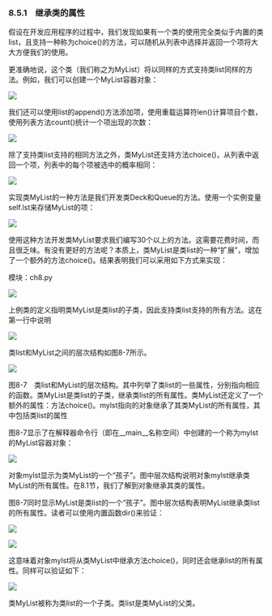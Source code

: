    

### 8.5.1　继承类的属性

假设在开发应用程序的过程中，我们发现如果有一个类的使用完全类似于内置的类list，且支持一种称为choice()的方法，可以随机从列表中选择并返回一个项将大大方便我们的使用。

更准确地说，这个类（我们称之为MyList）将以同样的方式支持类list同样的方法。例如，我们可以创建一个MyList容器对象：

![](0-Assets/Epubook/程序员编程语言经典合集（计算机科学丛书5册套装），javapython编程语言含经典教材龙书《编译原理》%20(Bruce%20Eckel%20%20Alfred%20V.%20Aho%20%20Monica%20S.%20Lam%20etc.)%20(Z-Library)/images/image08895.jpeg)

我们还可以使用list的append()方法添加项，使用重载运算符len()计算项目个数，使用列表方法count()统计一个项出现的次数：

![](0-Assets/Epubook/程序员编程语言经典合集（计算机科学丛书5册套装），javapython编程语言含经典教材龙书《编译原理》%20(Bruce%20Eckel%20%20Alfred%20V.%20Aho%20%20Monica%20S.%20Lam%20etc.)%20(Z-Library)/images/image08896.jpeg)

除了支持类list支持的相同方法之外，类MyList还支持方法choice()，从列表中返回一个项，列表中的每个项被选中的概率相同：

![](0-Assets/Epubook/程序员编程语言经典合集（计算机科学丛书5册套装），javapython编程语言含经典教材龙书《编译原理》%20(Bruce%20Eckel%20%20Alfred%20V.%20Aho%20%20Monica%20S.%20Lam%20etc.)%20(Z-Library)/images/image08897.jpeg)

实现类MyList的一种方法是我们开发类Deck和Queue的方法。使用一个实例变量self.lst来存储MyList的项：

![](0-Assets/Epubook/程序员编程语言经典合集（计算机科学丛书5册套装），javapython编程语言含经典教材龙书《编译原理》%20(Bruce%20Eckel%20%20Alfred%20V.%20Aho%20%20Monica%20S.%20Lam%20etc.)%20(Z-Library)/images/image08898.jpeg)

使用这种方法开发类MyList要求我们编写30个以上的方法。这需要花费时间，而且很乏味。有没有更好的方法呢？本质上，类MyList是类list的一种“扩展”，增加了一个额外的方法choice()。结果表明我们可以采用如下方式来实现：

模块：ch8.py

![](0-Assets/Epubook/程序员编程语言经典合集（计算机科学丛书5册套装），javapython编程语言含经典教材龙书《编译原理》%20(Bruce%20Eckel%20%20Alfred%20V.%20Aho%20%20Monica%20S.%20Lam%20etc.)%20(Z-Library)/images/image08899.jpeg)

上例类的定义指明类MyList是类list的子类，因此支持类list支持的所有方法。这在第一行中说明

![](0-Assets/Epubook/程序员编程语言经典合集（计算机科学丛书5册套装），javapython编程语言含经典教材龙书《编译原理》%20(Bruce%20Eckel%20%20Alfred%20V.%20Aho%20%20Monica%20S.%20Lam%20etc.)%20(Z-Library)/images/image08900.jpeg)

类list和MyList之间的层次结构如图8-7所示。

![](0-Assets/Epubook/程序员编程语言经典合集（计算机科学丛书5册套装），javapython编程语言含经典教材龙书《编译原理》%20(Bruce%20Eckel%20%20Alfred%20V.%20Aho%20%20Monica%20S.%20Lam%20etc.)%20(Z-Library)/images/image08901.jpeg)

图8-7　类list和MyList的层次结构。其中列举了类list的一些属性，分别指向相应的函数。类MyList是类list的子类，继承类list的所有属性。类MyList还定义了一个额外的属性：方法choice()。mylst指向的对象继承了其类MyList的所有属性，其中包括类list的属性

图8-7显示了在解释器命令行（即在__main__名称空间）中创建的一个称为mylst的MyList容器对象：

![](0-Assets/Epubook/程序员编程语言经典合集（计算机科学丛书5册套装），javapython编程语言含经典教材龙书《编译原理》%20(Bruce%20Eckel%20%20Alfred%20V.%20Aho%20%20Monica%20S.%20Lam%20etc.)%20(Z-Library)/images/image08902.jpeg)

对象mylst显示为类MyList的一个“孩子”。图中层次结构说明对象mylst继承类MyList的所有属性。在8.1节，我们了解到对象继承其类的属性。

图8-7同时显示MyList是类list的一个“孩子”。图中层次结构表明MyList继承类list的所有属性。读者可以使用内置函数dir()来验证：

![](0-Assets/Epubook/程序员编程语言经典合集（计算机科学丛书5册套装），javapython编程语言含经典教材龙书《编译原理》%20(Bruce%20Eckel%20%20Alfred%20V.%20Aho%20%20Monica%20S.%20Lam%20etc.)%20(Z-Library)/images/image08903.jpeg)

![](0-Assets/Epubook/程序员编程语言经典合集（计算机科学丛书5册套装），javapython编程语言含经典教材龙书《编译原理》%20(Bruce%20Eckel%20%20Alfred%20V.%20Aho%20%20Monica%20S.%20Lam%20etc.)%20(Z-Library)/images/image08904.jpeg)

这意味着对象mylst将从类MyList中继承方法choice()，同时还会继承list的所有属性。同样可以验证如下：

![](0-Assets/Epubook/程序员编程语言经典合集（计算机科学丛书5册套装），javapython编程语言含经典教材龙书《编译原理》%20(Bruce%20Eckel%20%20Alfred%20V.%20Aho%20%20Monica%20S.%20Lam%20etc.)%20(Z-Library)/images/image08905.jpeg)

类MyList被称为类list的一个子类。类list是类MyList的父类。